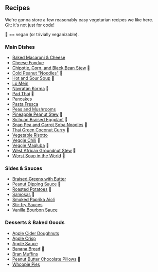 ## Recipes

We're gonna store a few reasonably easy vegetarian recipes we like
here. Git: it's not just for code!

:seedling: == vegan (or trivially veganizable).

### Main Dishes

- [Baked Macaroni & Cheese](./recipes/mac-and-cheese.md)
- [Cheese Fondue](./recipes/cheese-fondue.md)
- [Chipotle, Corn, and Black Bean Stew](./recipes/chipotle-corn-and-black-bean-stew.md) :seedling:
- [Cold Peanut "Noodles"](./recipes/cold-peanut-noodles.md) :seedling:
- [Hot and Sour Soup](./recipes/hot-and-sour-soup.md) :seedling:
- [Lo Mein](./recipes/lo-mein.md)
- [Navratan Korma](./recipes/navratan-korma.md) :seedling:
- [Pad Thai](./recipes/pad-thai.md) :seedling:
- [Pancakes](./recipes/pancakes.md)
- [Pasta Fresca](./recipes/pasta-fresca.md)
- [Peas and Mushrooms](./recipes/peas-and-mushrooms.md)
- [Pineapple Peanut Stew](./recipes/pineapple-peanut-stew.md) :seedling:
- [Sichuan Braised Eggplant](./recipes/sichuan-braised-eggplant.md) :seedling:
- [Snap Pea and Carrot Soba Noodles](./recipes/snap-pea-and-carrot-soba-noodles.md) :seedling:
- [Thai Green Coconut Curry](./recipes/thai-green-coconut-curry.md) :seedling:
- [Vegetable Risotto](./recipes/vegetable-risotto.md)
- [Veggie Chili](./recipes/veggie-chili.md) :seedling:
- [Veggie Maqluba](./recipes/maqluba.md) :seedling:
- [West African Groundnut Stew](./recipes/west-african-groundnut-stew.md) :seedling:
- [Worst Soup in the World](./recipes/worst-soup-in-the-world.md) :seedling:

### Sides & Sauces

- [Braised Greens with Butter](./recipes/braised-greens-with-butter.md)
- [Peanut Dipping Sauce](./recipes/peanut-sauce.md) :seedling:
- [Roasted Potatoes](./recipes/roasted-potatoes.md) :seedling:
- [Samosas](./recipes/samosas.md) :seedling:
- [Smoked Paprika Aioli](./recipes/smoked-paprika-aioli.md)
- [Stir-fry Sauces](./recipes/stir-fry-sauces.md)
- [Vanilla Bourbon Sauce](./recipes/vanilla-bourbon-sauce.md)

### Desserts & Baked Goods

- [Apple Cider Doughnuts](./recipes/apple-cider-doughnuts.md)
- [Apple Crisp](./recipes/apple-crisp.md)
- [Apple Sauce](./recipes/apple-sauce.md)
- [Banana Bread](./recipes/banana-bread.md) :seedling:
- [Bran Muffins](./recipes/bran-muffins.md)
- [Peanut Butter Chocolate Pillows](./recipes/peanut-butter-chocolate-pillows.md) :seedling:
- [Whoopie Pies](./recipes/whoopie-pies.md)
